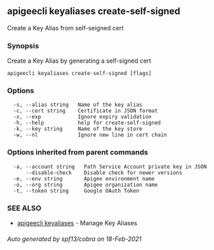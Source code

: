 ## apigeecli keyaliases create-self-signed

Create a Key Alias from self-seigned cert

### Synopsis

Create a Key Alias by generating a self-signed cert

```
apigeecli keyaliases create-self-signed [flags]
```

### Options

```
  -s, --alias string   Name of the key alias
  -c, --cert string    Certificate in JSON format
  -x, --exp            Ignore expiry validation
  -h, --help           help for create-self-signed
  -k, --key string     Name of the key store
  -w, --nl             Ignore new line in cert chain
```

### Options inherited from parent commands

```
  -a, --account string   Path Service Account private key in JSON
      --disable-check    Disable check for newer versions
  -e, --env string       Apigee environment name
  -o, --org string       Apigee organization name
  -t, --token string     Google OAuth Token
```

### SEE ALSO

* [apigeecli keyaliases](apigeecli_keyaliases.md)	 - Manage Key Aliases

###### Auto generated by spf13/cobra on 18-Feb-2021
